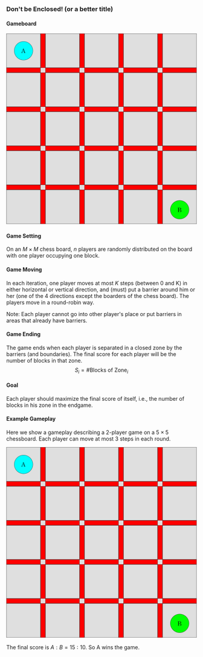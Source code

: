 ### Don't be Enclosed! (or a better title)

#### Gameboard

![gameboard](Gameboard.png)

#### Game Setting
On an $M \times M$ chess board, $n$ players are randomly distributed on the board with one player occupying one block.

#### Game Moving
In each iteration, one player moves at most $K$ steps (between 0 and K) in either horizontal or vertical direction, and (must) put a barrier around him or her (one of the 4 directions except the boarders of the chess board). The players move in a round-robin way.

Note: Each player cannot go into other player's place or put barriers in areas that already have barriers.

#### Game Ending
The game ends when each player is separated in a closed zone by the barriers (and boundaries). The final score for each player will be the number of blocks in that zone.
$$
S_i = \#\text{Blocks of Zone}_i
$$

#### Goal
Each player should maximize the final score of itself, i.e., the number of blocks in his zone in the endgame.

#### Example Gameplay
Here we show a gameplay describing a $2$-player game on a $5\times 5$ chessboard. Each player can move at most 3 steps in each round.

![Gameplay](Gameplay.gif)

The final score is $A:B = 15:10$. So A wins the game.